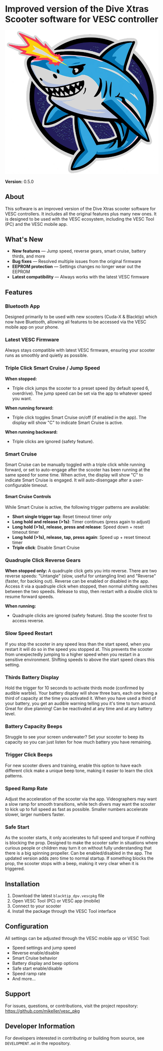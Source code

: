 # Improved version of the Dive Xtras Scooter software for VESC controller

![Blacktip DPV Logo.](https://raw.githubusercontent.com/mikeller/vesc_pkg/main/blacktip_dpv/shark_with_laser.png)

**Version:** 0.5.0

## About

This software is an improved version of the Dive Xtras scooter software for VESC controllers. It includes all the original features plus many new ones. It is designed to be used with the VESC ecosystem, including the VESC Tool (PC) and the VESC mobile app.

## What's New

- **New features** — Jump speed, reverse gears, smart cruise, battery thirds, and more
- **Bug fixes** — Resolved multiple issues from the original firmware
- **EEPROM protection** — Settings changes no longer wear out the EEPROM
- **Latest compatibility** — Always works with the latest VESC firmware

## Features

### Bluetooth App

Designed primarily to be used with new scooters (Cuda-X & Blacktip) which now have Bluetooth, allowing all features to be accessed via the VESC mobile app on your phone.

### Latest VESC Firmware

Always stays compatible with latest VESC firmware, ensuring your scooter runs as smoothly and quietly as possible.

### Triple Click Smart Cruise / Jump Speed

**When stopped:**
- Triple click jumps the scooter to a preset speed (by default speed 6, overdrive). The jump speed can be set via the app to whatever speed you want.

**When running forward:**
- Triple click toggles Smart Cruise on/off (if enabled in the app). The display will show "C" to indicate Smart Cruise is active.

**When running backward:**
- Triple clicks are ignored (safety feature).

### Smart Cruise

Smart Cruise can be manually toggled with a triple click while running forward, or set to auto-engage after the scooter has been running at the same speed for some time. When active, the display will show "C" to indicate Smart Cruise is engaged. It will auto-disengage after a user-configurable timeout.

#### Smart Cruise Controls

While Smart Cruise is active, the following trigger patterns are available:

- **Short single trigger tap**: Reset timeout timer only
- **Long hold and release (>1s)**: Timer continues (press again to adjust)
- **Long hold (>1s), release, press and release**: Speed down + reset timeout timer
- **Long hold (>1s), release, tap, press again**: Speed up + reset timeout timer
- **Triple click**: Disable Smart Cruise

### Quadruple Click Reverse Gears

**When stopped only:**
A quadruple click gets you into reverse. There are two reverse speeds: "Untangle" (slow, useful for untangling line) and "Reverse" (faster, for backing out). Reverse can be enabled or disabled in the app. Access it via a quadruple click when stopped, then normal shifting switches between the two speeds. Release to stop, then restart with a double click to resume forward speeds.

**When running:**
- Quadruple clicks are ignored (safety feature). Stop the scooter first to access reverse.

### Slow Speed Restart

If you stop the scooter in any speed less than the start speed, when you restart it will do so in the speed you stopped at. This prevents the scooter from unexpectedly jumping to a higher speed when you restart in a sensitive environment. Shifting speeds to above the start speed clears this setting.

### Thirds Battery Display

Hold the trigger for 10 seconds to activate thirds mode (confirmed by audible warble). Your battery display will show three bars, each one being a third of capacity at the time you activated it. When you have used a third of your battery, you get an audible warning telling you it's time to turn around. Great for dive planning! Can be reactivated at any time and at any battery level.

### Battery Capacity Beeps

Struggle to see your screen underwater? Set your scooter to beep its capacity so you can just listen for how much battery you have remaining.

### Trigger Click Beeps

For new scooter divers and training, enable this option to have each different click make a unique beep tone, making it easier to learn the click patterns.

### Speed Ramp Rate

Adjust the acceleration of the scooter via the app. Videographers may want a slow ramp for smooth transitions, while tech divers may want the scooter to kick up to full speed as fast as possible. Smaller numbers accelerate slower, larger numbers faster.

### Safe Start

As the scooter starts, it only accelerates to full speed and torque if nothing is blocking the prop. Designed to make the scooter safer in situations where curious people or children may turn it on without fully understanding that there is a big spinning propeller. Can be enabled/disabled in the app. The updated version adds zero time to normal startup. If something blocks the prop, the scooter stops with a beep, making it very clear when it is triggered.

## Installation

1. Download the latest `blacktip_dpv.vescpkg` file
2. Open VESC Tool (PC) or VESC app (mobile)
3. Connect to your scooter
4. Install the package through the VESC Tool interface

## Configuration

All settings can be adjusted through the VESC mobile app or VESC Tool:

- Speed settings and jump speed
- Reverse enable/disable
- Smart Cruise behavior
- Battery display and beep options
- Safe start enable/disable
- Speed ramp rate
- And more...

## Support

For issues, questions, or contributions, visit the project repository:
<https://github.com/mikeller/vesc_pkg>

## Developer Information

For developers interested in contributing or building from source, see `DEVELOPMENT.md` in the repository.
